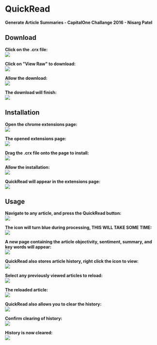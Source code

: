 # QuickRead
**Generate Article Summaries - CapitalOne Challange 2016 - Nisarg Patel**

## Download

**Click on the .crx file:**
<br>
<img src="https://github.com/nisargnp/QuickRead/blob/master/Screenshots/select_download.png">
<br>

**Click on "View Raw" to download:**
<br>
<img src="https://github.com/nisargnp/QuickRead/blob/master/Screenshots/raw_download.png">
<br>

**Allow the download:**
<br>
<img src="https://github.com/nisargnp/QuickRead/blob/master/Screenshots/confirm_download.png">
<br>

**The download will finish:**
<br>
<img src="https://github.com/nisargnp/QuickRead/blob/master/Screenshots/completed_download.png">
<br>

## Installation

**Open the chrome extensions page:**
<br>
<img src="https://github.com/nisargnp/QuickRead/blob/master/Screenshots/opening_extensions.png">
<br>

**The opened extensions page:**
<br>
<img src="https://github.com/nisargnp/QuickRead/blob/master/Screenshots/opened_extensions.png">
<br>

**Drag the .crx file onto the page to install:**
<br>
<img src="https://github.com/nisargnp/QuickRead/blob/master/Screenshots/install_quickread.png">
<br>

**Allow the installation:**
<br>
<img src="https://github.com/nisargnp/QuickRead/blob/master/Screenshots/confirm_install.png">
<br>

**QuickRead will appear in the extensions page:**
<br>
<img src="https://github.com/nisargnp/QuickRead/blob/master/Screenshots/finished_install.png">
<br>

## Usage

**Navigate to any article, and press the QuickRead button:**
<br>
<img src="https://github.com/nisargnp/QuickRead/blob/master/Screenshots/article_before_processing.png">
<br>

**The icon will turn blue during processing, THIS WILL TAKE SOME TIME:**
<br>
<img src="https://github.com/nisargnp/QuickRead/blob/master/Screenshots/article_after_processing.png">
<br>

**A new page containing the article objectivity, sentiment, summary, and key words will appear:**
<br>
<img src="https://github.com/nisargnp/QuickRead/blob/master/Screenshots/article_summary_1.png">
<br>

**QuickRead also stores article history, right click the icon to view:**
<br>
<img src="https://github.com/nisargnp/QuickRead/blob/master/Screenshots/opening_history.png">
<br>

**Select any previously viewed articles to reload:**
<br>
<img src="https://github.com/nisargnp/QuickRead/blob/master/Screenshots/history_select.png">
<br>

**The reloaded article:**
<br>
<img src="https://github.com/nisargnp/QuickRead/blob/master/Screenshots/history_summary.png">
<br>

**QuickRead also allows you to clear the history:**
<br>
<img src="https://github.com/nisargnp/QuickRead/blob/master/Screenshots/history_clear.png">
<br>

**Confirm clearing of history:**
<br>
<img src="https://github.com/nisargnp/QuickRead/blob/master/Screenshots/confirm_clear.png">
<br>

**History is now cleared:**
<br>
<img src="https://github.com/nisargnp/QuickRead/blob/master/Screenshots/history_cleared.png">
<br>
